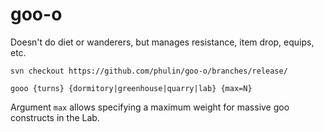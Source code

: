 # goo-o

Doesn't do diet or wanderers, but manages resistance, item drop, equips, etc.

`svn checkout https://github.com/phulin/goo-o/branches/release/`

`gooo {turns} {dormitory|greenhouse|quarry|lab} {max=N}`

Argument `max` allows specifying a maximum weight for massive goo constructs in the Lab.
